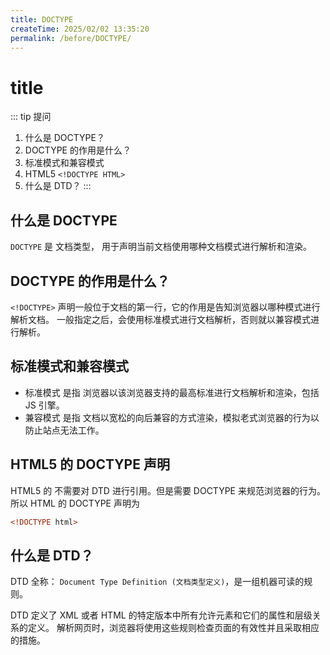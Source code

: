 ```yaml
---
title: DOCTYPE
createTime: 2025/02/02 13:35:20
permalink: /before/DOCTYPE/
---
```


# title

::: tip 提问

1. 什么是 DOCTYPE？
2. DOCTYPE 的作用是什么？
3. 标准模式和兼容模式
4. HTML5 `<!DOCTYPE HTML>`
5. 什么是 DTD？
   :::

## 什么是 DOCTYPE

`DOCTYPE` 是 文档类型， 用于声明当前文档使用哪种文档模式进行解析和渲染。

## DOCTYPE 的作用是什么？

`<!DOCTYPE>` 声明一般位于文档的第一行，它的作用是告知浏览器以哪种模式进行解析文档。
一般指定之后，会使用标准模式进行文档解析，否则就以兼容模式进行解析。

## 标准模式和兼容模式

- 标准模式 是指 浏览器以该浏览器支持的最高标准进行文档解析和渲染，包括 JS 引擎。
- 兼容模式 是指 文档以宽松的向后兼容的方式渲染，模拟老式浏览器的行为以防止站点无法工作。

## HTML5 的 DOCTYPE 声明

HTML5 的 不需要对 DTD 进行引用。但是需要 DOCTYPE 来规范浏览器的行为。
所以 HTML 的 DOCTYPE 声明为

```html
<!DOCTYPE html>
```

## 什么是 DTD？

DTD 全称： `Document Type Definition (文档类型定义)`，是一组机器可读的规则。

DTD 定义了 XML 或者 HTML 的特定版本中所有允许元素和它们的属性和层级关系的定义。
解析网页时，浏览器将使用这些规则检查页面的有效性并且采取相应的措施。
